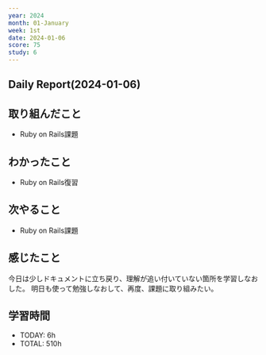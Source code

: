 ```yaml
---
year: 2024
month: 01-January
week: 1st
date: 2024-01-06
score: 75
study: 6
---
```


## Daily Report(2024-01-06)
## 取り組んだこと
- Ruby on Rails課題
## わかったこと
- Ruby on Rails復習
## 次やること
- Ruby on Rails課題
## 感じたこと
今日は少しドキュメントに立ち戻り、理解が追い付いていない箇所を学習しなおした。
明日も使って勉強しなおして、再度、課題に取り組みたい。
## 学習時間
- TODAY: 6h
- TOTAL: 510h